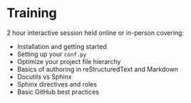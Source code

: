 # Training

2 hour interactive session held online or in-person covering:

- Installation and getting started
- Setting up your `conf.py`
- Optimize your project file hierarchy
- Basics of authoring in reStructuredText and Markdown
- Docutils vs Sphinx
- Sphinx directives and roles
- Basic GitHub best practices
